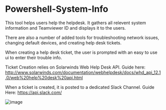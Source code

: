 # Powershell-System-Info
This tool helps users help the helpdesk. It gathers all relevent system information and Teamviewer ID and displays it to the  users. 
	
There are also a number of added tools for troubleshooting network issues, changing default devices, and creating help desk tickets. 
	
When creating a help desk ticket, the user is prompted with an easy to use ui to enter their trouble info.

Ticket Creation relies on Solarwinds Web Help Desk API. Guide here: 
http://www.solarwinds.com/documentation/webhelpdesk/docs/whd_api_12.1.0/web%20help%20desk%20api.html

When a ticket is created, it is posted to a dedicated Slack Channel. Guide Here: https://api.slack.com/

![image](https://user-images.githubusercontent.com/38805678/45177466-8ac77f00-b1bf-11e8-8291-9e43a5efe7c1.png)

